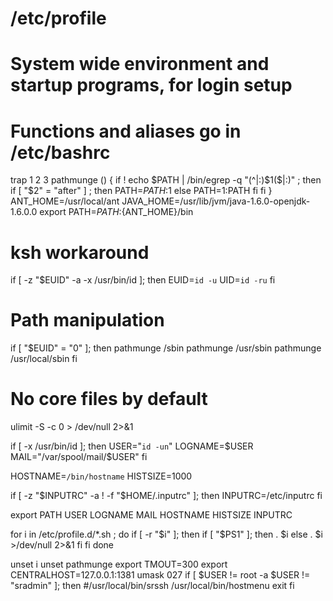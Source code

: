 # /etc/profile

# System wide environment and startup programs, for login setup
# Functions and aliases go in /etc/bashrc
trap 1 2 3
pathmunge () {
	if ! echo $PATH | /bin/egrep -q "(^|:)$1($|:)" ; then
	   if [ "$2" = "after" ] ; then
	      PATH=$PATH:$1
	   else
	      PATH=$1:$PATH
	   fi
	fi
}
ANT_HOME=/usr/local/ant
JAVA_HOME=/usr/lib/jvm/java-1.6.0-openjdk-1.6.0.0
export PATH=${PATH}:${ANT_HOME}/bin
# ksh workaround
if [ -z "$EUID" -a -x /usr/bin/id ]; then 
	EUID=`id -u`
	UID=`id -ru`
fi

# Path manipulation
if [ "$EUID" = "0" ]; then
	pathmunge /sbin
	pathmunge /usr/sbin
	pathmunge /usr/local/sbin
fi

# No core files by default
ulimit -S -c 0 > /dev/null 2>&1

if [ -x /usr/bin/id ]; then
	USER="`id -un`"
	LOGNAME=$USER
	MAIL="/var/spool/mail/$USER"
fi

HOSTNAME=`/bin/hostname`
HISTSIZE=1000

if [ -z "$INPUTRC" -a ! -f "$HOME/.inputrc" ]; then
    INPUTRC=/etc/inputrc
fi

export PATH USER LOGNAME MAIL HOSTNAME HISTSIZE INPUTRC

for i in /etc/profile.d/*.sh ; do
    if [ -r "$i" ]; then
        if [ "$PS1" ]; then
            . $i
        else
            . $i >/dev/null 2>&1
        fi
    fi
done

unset i
unset pathmunge
export TMOUT=300
export CENTRALHOST=127.0.0.1:1381
umask 027
if [  $USER != root -a $USER != "sradmin" ]; then
#/usr/local/bin/srssh
/usr/local/bin/hostmenu
exit
fi
